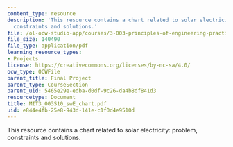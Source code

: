 ```yaml
---
content_type: resource
description: 'This resource contains a chart related to solar electricity: problem,
  constraints and solutions.'
file: /ol-ocw-studio-app/courses/3-003-principles-of-engineering-practice-spring-2010/e844e4fb25e8943d141ec1f0d4e9510d_MIT3_003S10_swE_chart.pdf
file_size: 140490
file_type: application/pdf
learning_resource_types:
- Projects
license: https://creativecommons.org/licenses/by-nc-sa/4.0/
ocw_type: OCWFile
parent_title: Final Project
parent_type: CourseSection
parent_uid: 5465e29e-edba-d0df-9c26-da4b8df841d3
resourcetype: Document
title: MIT3_003S10_swE_chart.pdf
uid: e844e4fb-25e8-943d-141e-c1f0d4e9510d
---
```

This resource contains a chart related to solar electricity: problem, constraints and solutions.